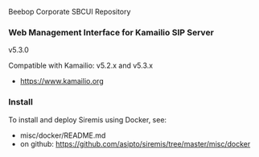 Beebop Corporate SBCUI Repository

### Web Management Interface for Kamailio SIP Server

v5.3.0

Compatible with Kamailio: v5.2.x and v5.3.x

  * https://www.kamailio.org

### Install

To install and deploy Siremis using Docker, see:

  * misc/docker/README.md
  * on github: https://github.com/asipto/siremis/tree/master/misc/docker
